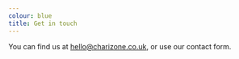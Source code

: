 ```yaml
---
colour: blue
title: Get in touch
---
```


You can find us at [hello@charizone.co.uk](mailto:hello@charizone.co.uk), or use our contact form.